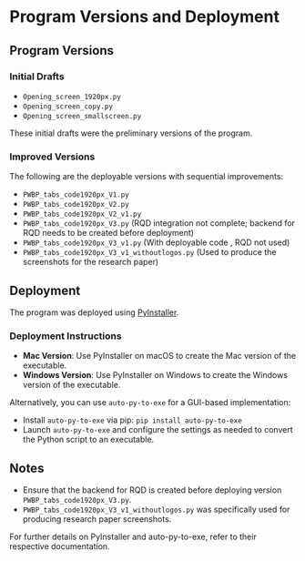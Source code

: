 # Program Versions and Deployment

## Program Versions

### Initial Drafts
- `Opening_screen_1920px.py`
- `Opening_screen_copy.py`
- `Opening_screen_smallscreen.py`

These initial drafts were the preliminary versions of the program. 

### Improved Versions
The following are the deployable versions with sequential improvements:

- `PWBP_tabs_code1920px_V1.py`
- `PWBP_tabs_code1920px_V2.py`
- `PWBP_tabs_code1920px_V2_v1.py`
- `PWBP_tabs_code1920px_V3.py` (RQD integration not complete; backend for RQD needs to be created before deployment)
- `PWBP_tabs_code1920px_V3_v1.py` (With deployable code , RQD not used)
- `PWBP_tabs_code1920px_V3_v1_withoutlogos.py` (Used to produce the screenshots for the research paper)

## Deployment

The program was deployed using [PyInstaller](https://pyinstaller.org/en/stable/).

### Deployment Instructions

- **Mac Version**: Use PyInstaller on macOS to create the Mac version of the executable.
- **Windows Version**: Use PyInstaller on Windows to create the Windows version of the executable.

Alternatively, you can use `auto-py-to-exe` for a GUI-based implementation:

- Install `auto-py-to-exe` via pip: `pip install auto-py-to-exe`
- Launch `auto-py-to-exe` and configure the settings as needed to convert the Python script to an executable.

## Notes

- Ensure that the backend for RQD is created before deploying version `PWBP_tabs_code1920px_V3.py`.
- `PWBP_tabs_code1920px_V3_v1_withoutlogos.py` was specifically used for producing research paper screenshots.

For further details on PyInstaller and auto-py-to-exe, refer to their respective documentation.
